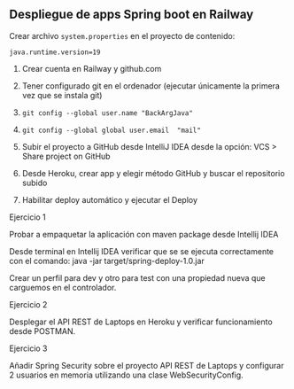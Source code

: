 ## Despliegue de apps Spring boot en Railway

Crear archivo `system.properties` en el proyecto de contenido:

```
java.runtime.version=19
```
1. Crear cuenta en Railway y github.com

2. Tener configurado git en el ordenador (ejecutar únicamente la primera vez que se instala git)

3. `git config --global user.name "BackArgJava"`
4. `git config --global global user.email  "mail"` 


5. Subir el proyecto a GitHub desde IntelliJ IDEA desde la opción: VCS > Share project on GitHub

6. Desde Heroku, crear app y elegir método GitHub y buscar el repositorio subido 
7. Habilitar deploy automático y ejecutar el Deploy


Ejercicio 1

Probar a empaquetar la aplicación con maven package desde Intellij IDEA

Desde terminal en Intellij IDEA verificar que se se ejecuta correctamente con el comando:
java -jar target/spring-deploy-1.0.jar

Crear un perfil para dev y otro para test con una propiedad nueva que carguemos en el controlador.

Ejercicio 2

Desplegar el API REST de Laptops en Heroku y verificar funcionamiento desde POSTMAN.

Ejercicio 3

Añadir Spring Security sobre el proyecto API REST de Laptops y configurar 2 usuarios en memoria utilizando una clase WebSecurityConfig.